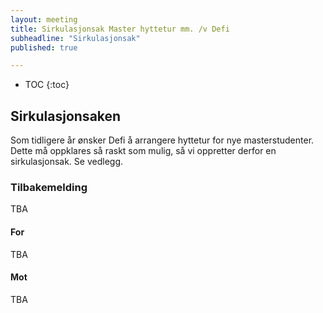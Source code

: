 ```yaml
---
layout: meeting
title: Sirkulasjonsak Master hyttetur mm. /v Defi
subheadline: "Sirkulasjonsak"
published: true

---
```


* TOC
{:toc}

## Sirkulasjonsaken
Som tidligere år ønsker Defi å arrangere hyttetur for nye masterstudenter. Dette må oppklares så raskt som mulig, så vi oppretter derfor en sirkulasjonsak. Se vedlegg. 

### Tilbakemelding

TBA

#### For
TBA

#### Mot
TBA
